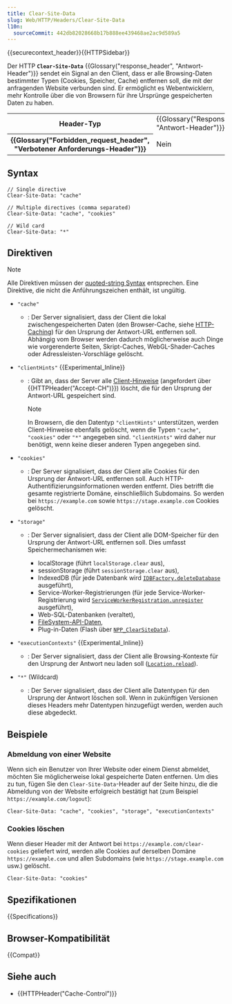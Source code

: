 ```yaml
---
title: Clear-Site-Data
slug: Web/HTTP/Headers/Clear-Site-Data
l10n:
  sourceCommit: 442db82028668b17b888ee439468ae2ac9d589a5
---
```


{{securecontext_header}}{{HTTPSidebar}}

Der HTTP **`Clear-Site-Data`** {{Glossary("response_header", "Antwort-Header")}} sendet ein Signal an den Client, dass er alle Browsing-Daten bestimmter Typen (Cookies, Speicher, Cache) entfernen soll, die mit der anfragenden Website verbunden sind.
Er ermöglicht es Webentwicklern, mehr Kontrolle über die von Browsern für ihre Ursprünge gespeicherten Daten zu haben.

<table class="properties">
  <tbody>
    <tr>
      <th scope="row">Header-Typ</th>
      <td>{{Glossary("Response_header", "Antwort-Header")}}</td>
    </tr>
    <tr>
      <th scope="row">{{Glossary("Forbidden_request_header", "Verbotener Anforderungs-Header")}}</th>
      <td>Nein</td>
    </tr>
  </tbody>
</table>

## Syntax

```http
// Single directive
Clear-Site-Data: "cache"

// Multiple directives (comma separated)
Clear-Site-Data: "cache", "cookies"

// Wild card
Clear-Site-Data: "*"
```

## Direktiven

> [!NOTE]
> Alle Direktiven müssen der [quoted-string Syntax](https://datatracker.ietf.org/doc/html/rfc7230#section-3.2.6) entsprechen. Eine Direktive, die nicht die Anführungszeichen enthält, ist ungültig.

- `"cache"`

  - : Der Server signalisiert, dass der Client die lokal zwischengespeicherten Daten (den Browser-Cache, siehe [HTTP-Caching](/de/docs/Web/HTTP/Caching)) für den Ursprung der Antwort-URL entfernen soll. Abhängig vom Browser werden dadurch möglicherweise auch Dinge wie vorgerenderte Seiten, Skript-Caches, WebGL-Shader-Caches oder Adressleisten-Vorschläge gelöscht.

- `"clientHints"` {{Experimental_Inline}}

  - : Gibt an, dass der Server alle [Client-Hinweise](/de/docs/Web/HTTP/Client_hints) (angefordert über {{HTTPHeader("Accept-CH")}}) löscht, die für den Ursprung der Antwort-URL gespeichert sind.

    > [!NOTE]
    > In Browsern, die den Datentyp `"clientHints"` unterstützen, werden Client-Hinweise ebenfalls gelöscht, wenn die Typen `"cache"`, `"cookies"` oder `"*"` angegeben sind. `"clientHints"` wird daher nur benötigt, wenn keine dieser anderen Typen angegeben sind.

- `"cookies"`
  - : Der Server signalisiert, dass der Client alle Cookies für den Ursprung der Antwort-URL entfernen soll. Auch HTTP-Authentifizierungsinformationen werden entfernt. Dies betrifft die gesamte registrierte Domäne, einschließlich Subdomains. So werden bei `https://example.com` sowie `https://stage.example.com` Cookies gelöscht.
- `"storage"`

  - : Der Server signalisiert, dass der Client alle DOM-Speicher für den Ursprung der Antwort-URL entfernen soll. Dies umfasst Speichermechanismen wie:

    - localStorage (führt `localStorage.clear` aus),
    - sessionStorage (führt `sessionStorage.clear` aus),
    - IndexedDB (für jede Datenbank wird [`IDBFactory.deleteDatabase`](/de/docs/Web/API/IDBFactory/deleteDatabase) ausgeführt),
    - Service-Worker-Registrierungen (für jede Service-Worker-Registrierung wird [`ServiceWorkerRegistration.unregister`](/de/docs/Web/API/ServiceWorkerRegistration/unregister) ausgeführt),
    - Web-SQL-Datenbanken (veraltet),
    - [FileSystem-API-Daten](/de/docs/Web/API/File_and_Directory_Entries_API),
    - Plug-in-Daten (Flash über [`NPP_ClearSiteData`](https://wiki.mozilla.org/NPAPI:ClearSiteData)).

- `"executionContexts"` {{Experimental_Inline}}
  - : Der Server signalisiert, dass der Client alle Browsing-Kontexte für den Ursprung der Antwort neu laden soll ([`Location.reload`](/de/docs/Web/API/Location/reload)).
- `"*"` (Wildcard)
  - : Der Server signalisiert, dass der Client alle Datentypen für den Ursprung der Antwort löschen soll. Wenn in zukünftigen Versionen dieses Headers mehr Datentypen hinzugefügt werden, werden auch diese abgedeckt.

## Beispiele

### Abmeldung von einer Website

Wenn sich ein Benutzer von Ihrer Website oder einem Dienst abmeldet, möchten Sie möglicherweise lokal gespeicherte Daten entfernen. Um dies zu tun, fügen Sie den `Clear-Site-Data`-Header auf der Seite hinzu, die die Abmeldung von der Website erfolgreich bestätigt hat (zum Beispiel `https://example.com/logout`):

```http
Clear-Site-Data: "cache", "cookies", "storage", "executionContexts"
```

### Cookies löschen

Wenn dieser Header mit der Antwort bei `https://example.com/clear-cookies` geliefert wird, werden alle Cookies auf derselben Domäne `https://example.com` und allen Subdomains (wie `https://stage.example.com` usw.) gelöscht.

```http
Clear-Site-Data: "cookies"
```

## Spezifikationen

{{Specifications}}

## Browser-Kompatibilität

{{Compat}}

## Siehe auch

- {{HTTPHeader("Cache-Control")}}
